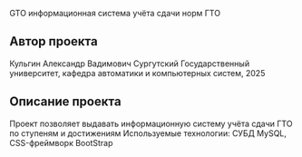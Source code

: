 GTO 
информационная система учёта сдачи норм ГТО
## Автор проекта
Кульгин Александр Вадимович
Сургутский Государственный университет, кафедра автоматики и компьютерных систем, 2025
## Описание проекта
Проект позволяет выдавать информационную систему учёта сдачи ГТО по ступеням и достижениям 
Используемые технологии: СУБД MySQL, CSS-фреймворк BootStrap
